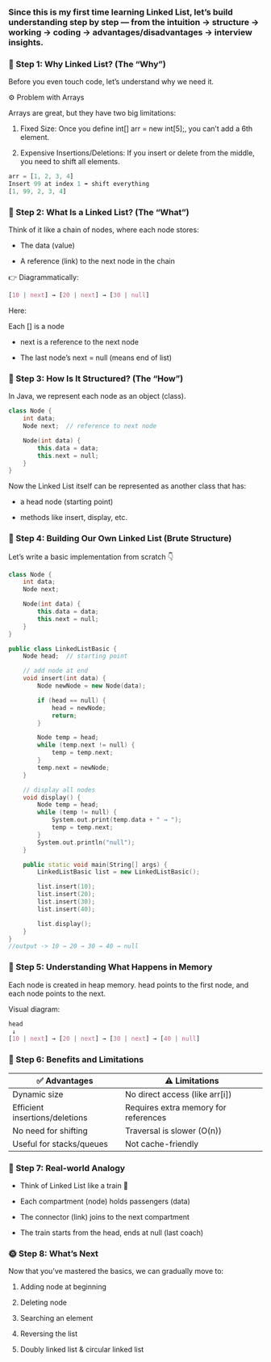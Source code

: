 ### Since this is my first time learning Linked List, let’s build understanding step by step — from the intuition → structure → working → coding → advantages/disadvantages → interview insights.

### 🌱 Step 1: Why Linked List? (The “Why”)

Before you even touch code, let’s understand why we need it.

⚙️ Problem with Arrays

Arrays are great, but they have two big limitations:

1. Fixed Size:
Once you define int[] arr = new int[5];, you can’t add a 6th element.

2. Expensive Insertions/Deletions:
If you insert or delete from the middle, you need to shift all elements.

```js
arr = [1, 2, 3, 4]
Insert 99 at index 1 ➡️ shift everything
[1, 99, 2, 3, 4]
```

### 🌿 Step 2: What Is a Linked List? (The “What”)

Think of it like a chain of nodes, where each node stores:

* The data (value)

* A reference (link) to the next node in the chain

👉 Diagrammatically:
```css
[10 | next] → [20 | next] → [30 | null]
```
Here:

Each [] is a node

* next is a reference to the next node

* The last node’s next = null (means end of list)

### 🌳 Step 3: How Is It Structured? (The “How”)

In Java, we represent each node as an object (class).

```cpp
class Node {
    int data;
    Node next;  // reference to next node

    Node(int data) {
        this.data = data;
        this.next = null;
    }
}
```

Now the Linked List itself can be represented as another class that has:

* a head node (starting point)

* methods like insert, display, etc.

### 🌾 Step 4: Building Our Own Linked List (Brute Structure)

Let’s write a basic implementation from scratch 👇
```cpp
class Node {
    int data;
    Node next;

    Node(int data) {
        this.data = data;
        this.next = null;
    }
}

public class LinkedListBasic {
    Node head;  // starting point

    // add node at end
    void insert(int data) {
        Node newNode = new Node(data);

        if (head == null) {
            head = newNode;
            return;
        }

        Node temp = head;
        while (temp.next != null) {
            temp = temp.next;
        }
        temp.next = newNode;
    }

    // display all nodes
    void display() {
        Node temp = head;
        while (temp != null) {
            System.out.print(temp.data + " → ");
            temp = temp.next;
        }
        System.out.println("null");
    }

    public static void main(String[] args) {
        LinkedListBasic list = new LinkedListBasic();

        list.insert(10);
        list.insert(20);
        list.insert(30);
        list.insert(40);

        list.display();
    }
}
//output -> 10 → 20 → 30 → 40 → null

```

### 🌼 Step 5: Understanding What Happens in Memory

Each node is created in heap memory.
head points to the first node, and each node points to the next.

Visual diagram:
```css
head
 ↓
[10 | next] → [20 | next] → [30 | next] → [40 | null]
```
### 🌸 Step 6: Benefits and Limitations

| ✅ Advantages                   | ⚠️ Limitations                       |
| ------------------------------ | ------------------------------------ |
| Dynamic size                   | No direct access (like arr[i])       |
| Efficient insertions/deletions | Requires extra memory for references |
| No need for shifting           | Traversal is slower (O(n))           |
| Useful for stacks/queues       | Not cache-friendly                   |

### 🌻 Step 7: Real-world Analogy

* Think of Linked List like a train 🚆

* Each compartment (node) holds passengers (data)

* The connector (link) joins to the next compartment

* The train starts from the head, ends at null (last coach)

### 🌞 Step 8: What’s Next

Now that you’ve mastered the basics, we can gradually move to:

1. Adding node at beginning

2. Deleting node

3. Searching an element

4. Reversing the list

5. Doubly linked list & circular linked list